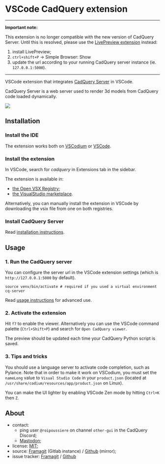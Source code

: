 # VSCode CadQuery extension

---

**Important note:**

This extension is no longer compatible with the new version of CadQuery Server. Until this is resolved, please use the [LivePreview extension](https://marketplace.visualstudio.com/items?itemName=ms-vscode.live-server) instead:

1. install LivePreview;
2. `ctrl+shift+P` -> Simple Browser: Show
3. update the url according to your running CadQuery server instance (ie. `127.0.0.1:5000`).

---

VSCode extension that integrates [CadQuery Server](https://github.com/roipoussiere/cadquery-server) in VSCode.

CadQuery Server is a web server used to render 3d models from CadQuery code loaded dynamically.

![](images/screenshot.png)

## Installation

### Install the IDE

The extension works both on [VSCodium](https://vscodium.com/) or [VSCode](https://code.visualstudio.com/).

### Install the extension

In VSCode, search for *cadquery* in Extensions tab in the sidebar.

The extension is available in:
- [the Open VSX Registry](https://open-vsx.org/extension/roipoussiere/cadquery);
- [the VisualStudio marketplace](https://marketplace.visualstudio.com/items?itemName=roipoussiere.cadquery).

Alternatively, you can manually install the extension in VSCode by downloading the vsix file from one on both registries.

### Install CadQuery Server

Read [installation instructions](https://github.com/roipoussiere/cadquery-server#installation).

## Usage

### 1. Run the CadQuery server

You can configure the server url in the VSCode extension settings (which is `http://127.0.0.1:5000` by default).

    source venv/bin/activate # required if you used a virtual environment
    cq-server

Read [usage instructions](https://github.com/roipoussiere/cadquery-server#usage) for advanced use.

### 2. Activate the extension

Hit `f7` to enable the viewer. Alternatively you can use the VSCode command palette (`Ctrl+Shift+P`) and search for `Open CadQuery viewer`.

The preview should be updated each time your CadQuery Python script is saved.

### 3. Tips and tricks

You should use a language server to activate code completion, such as Pylance. Note that in order to make it work on VSCodium, you must set the `nameLong` value to `Visual Studio Code` in your `product.json` (located at `/usr/share/codium/resources/app/product.json` on Linux).

You can make the UI lighter by enabling VSCode Zen mode by hitting `Ctrl+K` then `Z`.

## About

- contact:
    - ping user `@roipoussiere` on channel `other-gui` in the CadQuery Discord;
    - [Mastodon](https://mastodon.tetaneutral.net/@roipoussiere);
- license: [MIT](./LICENSE);
- source: [Framagit](https://framagit.org/roipoussiere/cadquery-vscode) (Gitlab instance) / [Github](https://github.com/roipoussiere/cadquery-vscode) (mirror);
- issue tracker: [Framagit](https://framagit.org/roipoussiere/cadquery-vscode/-/issues) / [Github](https://github.com/roipoussiere/cadquery-vscode/issues)

